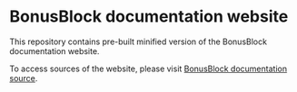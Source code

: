 # BonusBlock documentation website
This repository contains pre-built minified version of the BonusBlock documentation website.

To access sources of the website, please visit [BonusBlock documentation source](https://github.com/BBlockLabs/bblocklabs.github.io).
